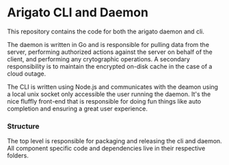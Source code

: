 # Arigato CLI and Daemon

This repository contains the code for both the arigato daemon and cli.

The daemon is written in Go and is responsible for pulling data from the
server, performing authorized actions against the server on behalf of the
client, and performing any crytographic operations. A secondary responsibility
is to maintain the encrypted on-disk cache in the case of a cloud outage.

The CLI is written using Node.js and communicates with the deamon using a local
unix socket only accessible the user running the daemon. It's the nice fluffly
front-end that is responsible for doing fun things like auto completion and
ensuring a great user experience.

### Structure

The top level is responsible for packaging and releasing the cli and daemon.
All component specific code and dependencies live in their respective folders.
